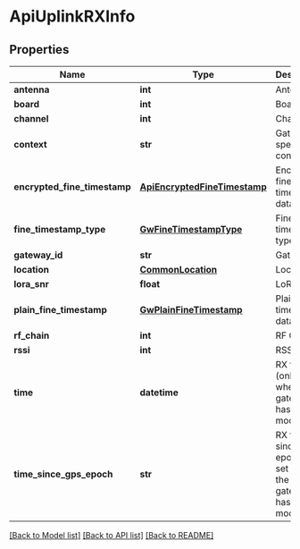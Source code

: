 # ApiUplinkRXInfo

## Properties
Name | Type | Description | Notes
------------ | ------------- | ------------- | -------------
**antenna** | **int** | Antenna. | [optional] 
**board** | **int** | Board. | [optional] 
**channel** | **int** | Channel. | [optional] 
**context** | **str** | Gateway specific context. | [optional] 
**encrypted_fine_timestamp** | [**ApiEncryptedFineTimestamp**](ApiEncryptedFineTimestamp.md) | Encrypted fine-timestamp data. | [optional] 
**fine_timestamp_type** | [**GwFineTimestampType**](GwFineTimestampType.md) | Fine-timestamp type. | [optional] 
**gateway_id** | **str** | Gateway ID. | [optional] 
**location** | [**CommonLocation**](CommonLocation.md) | Location. | [optional] 
**lora_snr** | **float** | LoRa SNR. | [optional] 
**plain_fine_timestamp** | [**GwPlainFineTimestamp**](GwPlainFineTimestamp.md) | Plain fine-timestamp data. | [optional] 
**rf_chain** | **int** | RF Chain. | [optional] 
**rssi** | **int** | RSSI. | [optional] 
**time** | **datetime** | RX time (only set when the gateway has a GPS module). | [optional] 
**time_since_gps_epoch** | **str** | RX time since GPS epoch (only set when the gateway has a GPS module). | [optional] 

[[Back to Model list]](../README.md#documentation-for-models) [[Back to API list]](../README.md#documentation-for-api-endpoints) [[Back to README]](../README.md)


